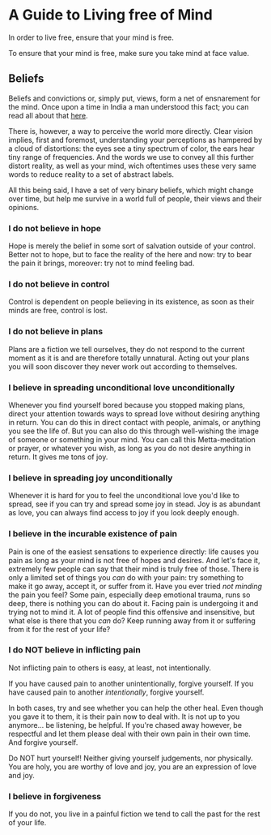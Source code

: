 # A Guide to Living free of Mind

In order to live free, ensure that your mind is free.

To ensure that your mind is free, make sure you take mind at face value.

## Beliefs

Beliefs and convictions or, simply put, views, form a net of ensnarement for the mind. Once upon a time in India a man understood this fact; you can read all about that [here](https://accesstoinsight.org/tipitaka/dn/dn.01.0.bodh.html).

There is, however, a way to perceive the world more directly. Clear vision implies, first and foremost, understanding your perceptions as hampered by a cloud of distortions: the eyes see a tiny spectrum of color, the ears hear tiny range of frequencies. And the words we use to convey all this further distort reality, as well as your mind, wich oftentimes uses these very same words to reduce reality to a set of abstract labels.

All this being said, I have a set of very binary beliefs, which might change over time, but help me survive in a world full of people, their views and their opinions.

### I do not believe in hope

Hope is merely the belief in some sort of salvation outside of your control. Better not to hope, but to face the reality of the here and now: try to bear the pain it brings, moreover: try not to mind feeling bad.

### I do not believe in control

Control is dependent on people believing in its existence, as soon as their minds are free, control is lost.

### I do not believe in plans

Plans are a fiction we tell ourselves, they do not respond to the current moment as it is and are therefore totally unnatural. Acting out your plans you will soon discover they never work out according to themselves.

### I believe in spreading unconditional love unconditionally

Whenever you find yourself bored because you stopped making plans, direct your attention towards ways to spread love without desiring anything in return. You can do this in direct contact with people, animals, or anything you see the life of. But you can also do this through well-wishing the image of someone or something in your mind. You can call this Metta-meditation or prayer, or whatever you wish, as long as you do not desire anything in return. It gives me tons of joy.

### I believe in spreading joy unconditionally

Whenever it is hard for you to feel the unconditional love you'd like to spread, see if you can try and spread some joy in stead. Joy is as abundant as love, you can always find access to joy if you look deeply enough.

### I believe in the incurable existence of pain

Pain is one of the easiest sensations to experience directly: life causes you pain as long as your mind is not free of hopes and desires. And let's face it, extremely few people can say that their mind is truly free of those. There is only a limited set of things you _can_ do with your pain: try something to make it go away, accept it, or suffer from it. Have you ever tried _not minding_ the pain you feel? Some pain, especially deep emotional trauma, runs so deep, there is nothing you can do about it. Facing pain is undergoing it and trying not to mind it. A lot of people find this offensive and insensitive, but what else is there that you _can_ do? Keep running away from it or suffering from it for the rest of your life?

### I do NOT believe in inflicting pain

Not inflicting pain to others is easy, at least, not intentionally. 

If you have caused pain to another unintentionally, forgive yourself. If you have caused pain to another _intentionally_, forgive yourself. 

In both cases, try and see whether you can help the other heal. Even though you gave it to them, it is their pain now to deal with. It is not up to you anymore... be listening, be helpful. If you're chased away however, be respectful and let them please deal with their own pain in their own time. And forgive yourself.

Do NOT hurt yourself! Neither giving yourself judgements, nor physically. You are holy, you are worthy of love and joy, you are an expression of love and joy.


### I believe in forgiveness

If you do not, you live in a painful fiction we tend to call the past for the rest of your life.

